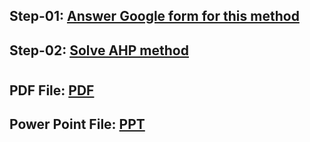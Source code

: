 
## Step-01: [Answer Google form for this method](https://docs.google.com/forms/d/e/1FAIpQLSfRyoBVLVxsuFMCen1sguVP8LfTY-AyOww6p9ytRx3LcyENkg/viewform?usp=pp_url)
## Step-02: [Solve AHP method](https://github.com/MKarimi21/University-of-Bojnurd/tree/master/MCDM/M-Karimi/Book-Question)
#
## PDF File: [PDF](https://github.com/MKarimi21/University-of-Bojnurd/blob/master/MCDM/M-Karimi/Book-Question/Book-Question.pdf)
## Power Point File: [PPT](https://1drv.ms/p/s!AguT2uoy_QiRiCv22y2L3RkoRg3A)

